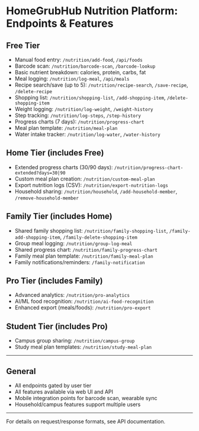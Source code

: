 # HomeGrubHub Nutrition Platform: Endpoints & Features

## Free Tier
- Manual food entry: `/nutrition/add-food`, `/api/foods`
- Barcode scan: `/nutrition/barcode-scan`, `/barcode-lookup`
- Basic nutrient breakdown: calories, protein, carbs, fat
- Meal logging: `/nutrition/log-meal`, `/api/meals`
- Recipe search/save (up to 5): `/nutrition/recipe-search`, `/save-recipe`, `/delete-recipe`
- Shopping list: `/nutrition/shopping-list`, `/add-shopping-item`, `/delete-shopping-item`
- Weight logging: `/nutrition/log-weight`, `/weight-history`
- Step tracking: `/nutrition/log-steps`, `/step-history`
- Progress charts (7 days): `/nutrition/progress-chart`
- Meal plan template: `/nutrition/meal-plan`
- Water intake tracker: `/nutrition/log-water`, `/water-history`

## Home Tier (includes Free)
- Extended progress charts (30/90 days): `/nutrition/progress-chart-extended?days=30|90`
- Custom meal plan creation: `/nutrition/custom-meal-plan`
- Export nutrition logs (CSV): `/nutrition/export-nutrition-logs`
- Household sharing: `/nutrition/household`, `/add-household-member`, `/remove-household-member`

## Family Tier (includes Home)
- Shared family shopping list: `/nutrition/family-shopping-list`, `/family-add-shopping-item`, `/family-delete-shopping-item`
- Group meal logging: `/nutrition/group-log-meal`
- Shared progress chart: `/nutrition/family-progress-chart`
- Family meal plan template: `/nutrition/family-meal-plan`
- Family notifications/reminders: `/family-notification`

## Pro Tier (includes Family)
- Advanced analytics: `/nutrition/pro-analytics`
- AI/ML food recognition: `/nutrition/ai-food-recognition`
- Enhanced export (meals/foods): `/nutrition/pro-export`

## Student Tier (includes Pro)
- Campus group sharing: `/nutrition/campus-group`
- Study meal plan templates: `/nutrition/study-meal-plan`

---

## General
- All endpoints gated by user tier
- All features available via web UI and API
- Mobile integration points for barcode scan, wearable sync
- Household/campus features support multiple users

---

For details on request/response formats, see API documentation.
